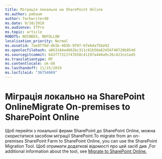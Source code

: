 ```yaml
---
title: Міграція локально на SharePoint Online
ms.author: pebaum
author: Techwriter40
ms.date: 9/10/2018
ms.audience: ITPro
ms.topic: article
ROBOTS: NOINDEX, NOFOLLOW
localization_priority: Normal
ms.assetid: 7ae8ff6d-db1b-403b-9707-6fe6da75be92
ms.openlocfilehash: a063184a4662bc311c91b50a62456f40728b854d
ms.sourcegitcommit: b43f77221f47b50c41197a448a9c26c423ce1ad5
ms.translationtype: MT
ms.contentlocale: uk-UA
ms.lasthandoff: 11/15/2019
ms.locfileid: "36754069"
---
```

# <a name="migrate-on-premises-to-sharepoint-online"></a><span data-ttu-id="7b069-102">Міграція локально на SharePoint Online</span><span class="sxs-lookup"><span data-stu-id="7b069-102">Migrate On-premises to SharePoint Online</span></span>

<span data-ttu-id="7b069-103">Щоб перейти з локальної ферми SharePoint до SharePoint Online, можна скористатися засобом міграції SharePoint.</span><span class="sxs-lookup"><span data-stu-id="7b069-103">To migrate from an on-premises SharePoint Farm to SharePoint Online, you can use the SharePoint Migration Tool.</span></span> <span data-ttu-id="7b069-104">Щоб отримати додаткові відомості про цей засіб див [.](https://go.microsoft.com/fwlink/?linkid=2019574)</span><span class="sxs-lookup"><span data-stu-id="7b069-104">For additional information about the tool, see [Migrate to SharePoint Online.](https://go.microsoft.com/fwlink/?linkid=2019574)</span></span>
  

